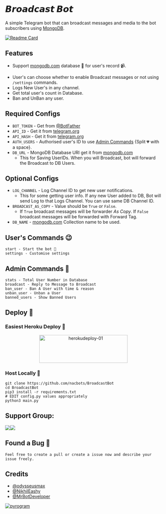 # 𝘽𝙧𝙤𝙖𝙙𝙘𝙖𝙨𝙩 𝘽𝙤𝙩
A simple Telegram bot that can broadcast messages and media to the bot subscribers using [MongoDB](https://mongodb.com).

[![Readme Card](https://github-readme-stats.vercel.app/api/pin/?username=NACBots&repo=BroadcastBot&theme=flag-india)](https://github.com/nacbots/broadcastbot&bg_color=#24292F)

## Features
 - Support [mongodb.com](https://mongodb.com) database 📁 for user's record 📹.<p align="center">
 - User's can choose whether to enable Broadcast messages or not using `/settings` commands.
 - Logs New User's in any channel.
 - Get total user's count in Database. 
 - Ban and UnBan any user.

## Required Configs
 - `BOT_TOKEN` - Get from [@BotFather](https://t.me/BotFather)
 - `API_ID` - Get it from [telegram.org](https://my.telegram.org/auth)
 - `API_HASH` - Get it from [telegram.org](https://my.telegram.org/auth)
 - `AUTH_USERS` - Authorised user's ID to use [Admin Commands](https://github.com/nacbots/broadcastbot#admin-commands) {Split 💔 with a space}.
 - `DB_URL` - MongoDB Database URI get it from [mongodb.com](https://mongodb.com)
	- This for Saving UserIDs. When you will Broadcast, bot will forward the Broadcast to DB Users.

## Optional Configs
 - `LOG_CHANNEL` - Log Channel ID to get new user notifications.
	- This for some getting user info. If any new User added to DB, Bot will send Log to that Logs Channel. You can use same DB Channel ID.
 - `BROADCAST_AS_COPY` - Value should be `True` or `False`.
	- If `True` broadcast messages will be forwarder *As Copy*. If `False` broadcast messages will be forwarded with Forward Tag.
 - `DB_NAME` - [mongodb.com](https://mongodb.com) Collection name to be used.

## User's Commands 😉

```
start - Start the bot 🥲
settings - Customise settings
```

## Admin Commands 🤫

```
stats - Total User Number in Database
broadcast - Reply to Message to Broadcast
ban_user - Ban A User with time & reason
unban_user - Unban a User
banned_users - Show Banned Users
```

## Deploy 🚀

### Easiest Heroku Deploy 🤭

<p align="center">
    <a href="https://heroku.com/deploy?template=https://github.com/MR-AGORA/BROADCASTBOT">
    <img src="https://github.com/nikhileashy/justfor_testing/blob/main/herokudeploy-01-cropped.svg" alt="herokudeploy-01" border="0" height="90" width="285"></a>
</p>

### Host Locally 🤕

```shell
git clone https://github.com/nacbots/BroadcastBot
cd BroadcastBot
pip3 install -r requirements.txt
# EDIT config.py values appropriately
python3 main.py
```

## Support Group:

<a href="https://t.me/NACBots"><img src="https://img.shields.io/badge/Telegram-Updates%20Channel-blue.svg?logo=telegram"></a><a href="https://t.me/n_a_c_bot_developers"><img src="https://img.shields.io/badge/Telegram-Support%20Group-blue.svg?logo=telegram"></a>

## Found a Bug 🐛

```Feel free to create a pull or create a issue now and describe your issue freely.```

## Credits
 - [@odysseusmax](https://github.com/odysseusmax)
 - [@NikhilEashy](https://github.com/nikhileashy)
 - [@MrBotDeveloper](https://github.com/MrBotDeveloper")

<a href="https://pyrogram.org"><img src="https://i.ibb.co/SVLD5k8/Document-1222546317.png" alt="pyrogram" border="0"></a>
